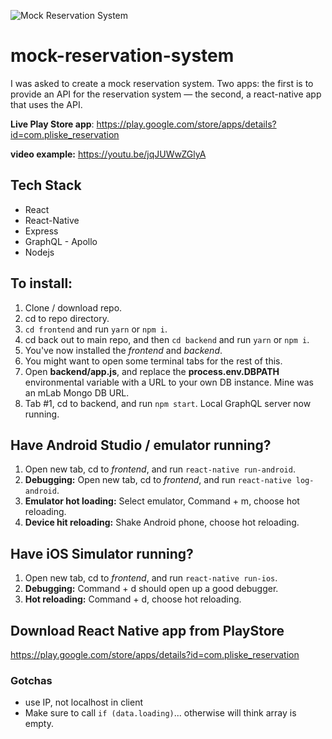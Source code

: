 ![Mock Reservation System](https://res.cloudinary.com/billpliske/image/upload/v1548482966/mock-reservation-header.jpg)

# mock-reservation-system

I was asked to create a mock reservation system. Two apps: the first is to provide an API for the reservation system — the second, a react-native app that uses the API.

**Live Play Store app**: https://play.google.com/store/apps/details?id=com.pliske_reservation

**video example:** https://youtu.be/jqJUWwZGlyA

## Tech Stack

-   React
-   React-Native
-   Express
-   GraphQL - Apollo
-   Nodejs

## To install:

1. Clone / download repo.
2. cd to repo directory.
3. `cd frontend` and run `yarn` or `npm i`.
4. cd back out to main repo, and then `cd backend` and run `yarn` or `npm i`.
5. You've now installed the _frontend_ and _backend_.
6. You might want to open some terminal tabs for the rest of this.
7. Open **backend/app.js**, and replace the **process.env.DBPATH** environmental variable with a URL to your own DB instance. Mine was an mLab Mongo DB URL.
8. Tab #1, cd to backend, and run `npm start`. Local GraphQL server now running.

## Have Android Studio / emulator running?

1. Open new tab, cd to _frontend_, and run `react-native run-android`.
2. **Debugging:** Open new tab, cd to _frontend_, and run `react-native log-android`.
3. **Emulator hot loading:** Select emulator, Command + m, choose hot reloading.
4. **Device hit reloading:** Shake Android phone, choose hot reloading.

## Have iOS Simulator running?

1. Open new tab, cd to _frontend_, and run `react-native run-ios`.
2. **Debugging:** Command + d should open up a good debugger.
3. **Hot reloading:** Command + d, choose hot reloading.

## Download React Native app from PlayStore

https://play.google.com/store/apps/details?id=com.pliske_reservation

### Gotchas

-   use IP, not localhost in client
-   Make sure to call `if (data.loading)`... otherwise will think array is empty.
